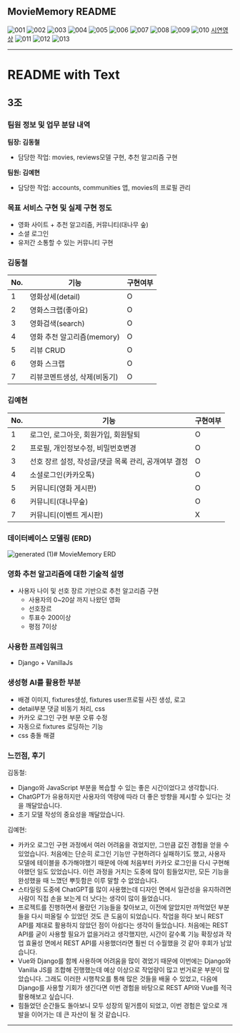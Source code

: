MovieMemory README
---

![001](https://github.com/user-attachments/assets/caebfe7f-ad9c-4be3-b339-b440cbeb3230)
![002](https://github.com/user-attachments/assets/e02eb3a4-2624-47ce-bd03-3ca6965fe943)
![003](https://github.com/user-attachments/assets/fcd237d8-4d1c-4c76-a40c-89b0f054d235)
![004](https://github.com/user-attachments/assets/342a9916-1f1f-46cd-a1f9-80f1dddc55c2)
![005](https://github.com/user-attachments/assets/84b91265-2d1d-4e36-ac92-95989108d25c)
![006](https://github.com/user-attachments/assets/bb5200df-1c35-4e6d-8e45-3ee453c2e6c6)
![007](https://github.com/user-attachments/assets/ebc12ff8-2df5-417f-aebd-7c9b62c9befe)
![008](https://github.com/user-attachments/assets/78e3a48c-cd9f-4a98-96b0-5084285620b8)
![009](https://github.com/user-attachments/assets/f9ac5f92-d899-4873-b597-d358d74239d0)
![010](https://github.com/user-attachments/assets/85ceb89f-ef8a-496f-bc0f-4efd351f15c7)
[시연영상](https://drive.google.com/file/d/1Zhg-8byNA31KEbq9-rBT3jUDQzNEPr-R/view?usp=sharing)
![011](https://github.com/user-attachments/assets/e812e683-8413-4778-9d52-45625ad3316c)
![012](https://github.com/user-attachments/assets/39d7056e-83b7-4f80-937e-9106dcd06ee3)
![013](https://github.com/user-attachments/assets/c55ad965-d9bf-436d-85e2-1377de5ca7f7)

---

# README with Text

## 3조
### 팀원 정보 및 업무 분담 내역

**팀장: 김동철**
- 담당한 작업: movies, reviews모델 구현, 추천 알고리즘 구현

**팀원: 김예현**
- 담당한 작업: accounts, communities 앱, movies의 프로필 관리

### 목표 서비스 구현 및 실제 구현 정도
- 영화 사이트 + 추천 알고리즘, 커뮤니티(대나무 숲)
- 소셜 로그인
- 유저간 소통할 수 있는 커뮤니티 구현

### 김동철
| No. | 기능                                   | 구현여부 |
| --- | -------------------------------------- | -------- |
| 1   | 영화상세(detail)                       | O        |
| 2   | 영화스크랩(좋아요)                     | O        |
| 3   | 영화검색(search)                       | O        |
| 4   | 영화 추천 알고리즘(memory)             | O        |
| 5   | 리뷰 CRUD                              | O        |
| 6   | 영화 스크랩                            | O        |
| 7   | 리뷰코멘트생성, 삭제(비동기)           | O        |

### 김예현
| No. | 기능                                   | 구현여부 |
| --- | -------------------------------------- | -------- |
| 1   | 로그인, 로그아웃, 회원가입, 회원탈퇴   | O        |
| 2   | 프로필, 개인정보수정, 비밀번호변경     | O        |
| 3   | 선호 장르 설정, 작성글/댓글 목록 관리, 공개여부 결정 | O        |
| 4   | 소셜로그인(카카오톡)                   | O        |
| 5   | 커뮤니티(영화 게시판)                  | O        |
| 6   | 커뮤니티(대나무숲)                     | O        |
| 7   | 커뮤니티(이벤트 게시판)                | X        |

  
### 데이터베이스 모델링 (ERD)
![generated (1)](https://github.com/user-attachments/assets/b4bca1cc-9e75-419b-9858-e2c9ec6578ef)# MovieMemory ERD

### 영화 추천 알고리즘에 대한 기술적 설명
- 사용자 나이 및 선호 장르 기반으로 추천 알고리즘 구현
   - 사용자의 0~20살 까지 나왔던 영화
   - 선호장르
   - 투표수 200이상
   - 평점 7이상 

### 사용한 프레임워크
- Django + VanillaJs


### 생성형 AI를 활용한 부분
- 배경 이미지, fixtures생성, fixtures user프로필 사진 생성, 로고
- detail부분 댓글 비동기 처리, css
- 카카오 로그인 구현 부문 오류 수정
- 자동으로 fixtures 로딩하는 기능
- css 충돌 해결

### 느낀점, 후기

김동철: 
- Django와 JavaScript 부분을 복습할 수 있는 좋은 시간이었다고 생각합니다.
- ChatGPT가 유용하지만 사용자의 역량에 따라 더 좋은 방향을 제시할 수 있다는 것을 깨달았습니다.
- 초기 모델 작성의 중요성을 깨달았습니다.

김예현:
- 카카오 로그인 구현 과정에서 여러 어려움을 겪었지만, 그만큼 값진 경험을 얻을 수 있었습니다. 처음에는 단순히 로그인 기능만 구현하려다 실패하기도 했고, 사용자 모델에 테이블을 추가해야했기 때문에 아예 처음부터 카카오 로그인을 다시 구현해야했던 일도 있었습니다. 이런 과정을 거치는 도중에 많이 힘들었지만, 모든 기능을 완성했을 때 느꼈던 뿌듯함은 이루 말할 수 없었습니다.
- 스타일링 도중에 ChatGPT를 많이 사용했는데 디자인 면에서 일관성을 유지하려면 사람이 직접 손을 보는게 더 낫다는 생각이 많이 들었습니다. 
- 프로젝트를 진행하면서 몰랐던 기능들을 찾아보고, 이전에 알았지만 까먹었던 부분들을 다시 떠올릴 수 있었던 것도 큰 도움이 되었습니다. 작업을 하다 보니 REST API를 제대로 활용하지 않았던 점이 아쉽다는 생각이 들었습니다. 처음에는 REST API를 굳이 사용할 필요가 없을거라고 생각했지만, 시간이 갈수록 기능 확장성과 작업 효율성 면에서 REST API를 사용했더라면 훨씬 더 수월했을 것 같아 후회가 남았습니다.
- Vue와 Django를 함께 사용하며 어려움을 많이 겪었기 때문에 이번에는 Django와 Vanilla JS를 조합해 진행했는데 예상 이상으로 작업량이 많고 번거로운 부분이 많았습니다. 그래도 이러한 시행착오를 통해 많은 것들을 배울 수 있었고, 다음에 Django를 사용할 기회가 생긴다면 이번 경험을 바탕으로 REST API와 Vue를 적극 활용해보고 싶습니다.
- 힘들었던 순간들도 돌아보니 모두 성장의 밑거름이 되었고, 이번 경험은 앞으로 개발을 이어가는 데 큰 자산이 될 것 같습니다.

---
